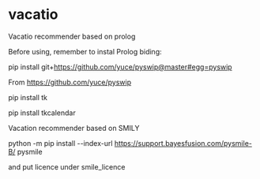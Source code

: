 # vacatio
Vacatio recommender based on prolog

Before using, remember to instal Prolog biding:

pip install git+https://github.com/yuce/pyswip@master#egg=pyswip

From https://github.com/yuce/pyswip

pip install tk

pip install tkcalendar

Vacation recommender based on SMILY

python -m pip install --index-url https://support.bayesfusion.com/pysmile-B/ pysmile

and put licence under smile_licence